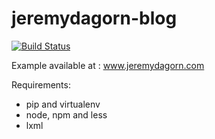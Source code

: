 
jeremydagorn-blog 
=================

 [![Build Status](https://travis-ci.org/jrm2k6/jeremydagorn-blog.svg?branch=master)](https://travis-ci.org/jrm2k6/jeremydagorn-blog)
 
Example available at : www.jeremydagorn.com


Requirements:

- pip and virtualenv
- node, npm and less
- lxml

